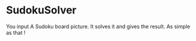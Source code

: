 # SudokuSolver

You input A Sudoku board picture. It solves it and gives the result. As simple as that !

